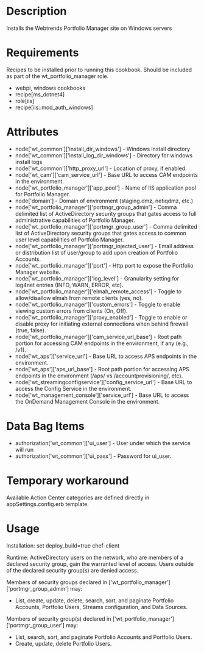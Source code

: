 Description
===========
Installs the Webtrends Portfolio Manager site on Windows servers

Requirements
============
Recipes to be installed prior to running this cookbook. Should be included as part of the wt_portfolio_manager role.

* webpi, windows cookbooks
* recipe[ms_dotnet4]
* role[iis]
* recipe[iis::mod_auth_windows]

Attributes
==========
* node['wt_common']['install_dir_windows'] - Windows install directory
* node['wt_common']['install_log_dir_windows'] - Directory for windows install logs
* node['wt_common']['http_proxy_url'] - Location of proxy, if enabled.
* node['wt_cam']['cam_service_url'] - Base URL to access CAM endpoints in the environment. 
* node['wt_portfolio_manager']['app_pool'] - Name of IIS application pool for Portfolio Manager.
* node['domain'] - Domain of environment (staging.dmz, netiqdmz, etc.)
* node['wt_portfolio_manager']['portmgr_group_admin'] - Comma delimited list of ActiveDirectory security groups that gates access to full administrative capabilities of Portfolio Manager.
* node['wt_portfolio_manager']['portmgr_group_user'] - Comma delimited list of ActiveDirectory security groups that gates access to common user level capabilities of Portfolio Manager.
* node['wt_portfolio_manager']['portmgr_injected_user'] - Email address or distribution list of user/group to add upon creation of Portfolio Accounts.
* node['wt_portfolio_manager']['port'] - Http port to expose the Portfolio Manager website.
* node['wt_portfolio_manager']['log_level'] - Granularity setting for log4net entries (INFO, WARN, ERROR, etc).
* node['wt_portfolio_manager']['elmah_remote_access'] - Toggle to allow/disallow elmah from remote clients (yes, no).
* node['wt_portfolio_manager']['custom_errors'] - Toggle to enable viewing custom errors from clients (On, Off).
* node['wt_portfolio_manager']['proxy_enabled'] - Toggle to enable or disable proxy for initiating external connections when behind firewall (true, false).
* node['wt_portfolio_manager']['cam_service_url_base'] - Root path portion for accessing CAM endpoints in the environment, if any (e.g., /v1).
* node['wt_aps']['service_url'] - Base URL to access APS endpoints in the environment.
* node['wt_aps']['aps_url_base'] - Root path portion for accessing APS endpoints in the environment (/aps/ vs /accountprovisioning/, etc).
* node['wt_streamingconfigservice']['config_service_url'] - Base URL to access the Config Service in the environment.
* node['wt_management_console']['service_url'] - Base URL to access the OnDemand Management Console in the environment.
 
Data Bag Items
===============
* authorization['wt_common']['ui_user'] - User under which the service will run
* authorization['wt_common']['ui_pass'] - Password for ui_user.

Temporary workaround
====================
Available Action Center categories are defined directly in appSettings.config.erb template.

Usage
=====
Installation:
   set deploy_build=true
   chef-client

Runtime:
ActiveDirectory users on the network, who are members of a declared security group, gain the warranted level of access. Users outside of the declared security group(s) are denied access.

Members of security groups declared in ['wt_portfolio_manager']['portmgr_group_admin'] may:
  * List, create, update, delete, search, sort, and paginate Portfolio Accounts, Portfolio Users, Streams configuration, and Data Sources.

Members of security group(s) declared in ['wt_portfolio_manager']['portmgr_group_user'] may:
  * List, search, sort, and paginate Portfolio Accounts and Portfolio Users.
  * Create, update, delete Portfolio Users.


